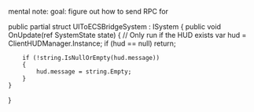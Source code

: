 ﻿mental note:
    goal: figure out how to send RPC for 


public partial struct UIToECSBridgeSystem : ISystem
{
public void OnUpdate(ref SystemState state)
{
// Only run if the HUD exists
var hud = ClientHUDManager.Instance;
if (hud == null)
return;

        if (!string.IsNullOrEmpty(hud.message))
        {
            hud.message = string.Empty;
        }
    }
}